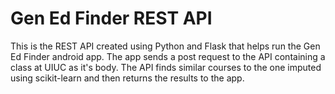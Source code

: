 # Gen Ed Finder REST API
This is the REST API created using Python and Flask that helps run the Gen Ed Finder android app. The app sends a post request to the API containing a class at UIUC as it's body. 
The API finds similar courses to the one imputed using scikit-learn and then returns the results to the app.
